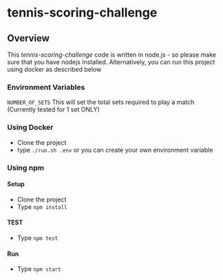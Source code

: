 # tennis-scoring-challenge

## Overview
This *tennis-scoring-challenge* code is written in node.js - so please make sure that you have nodejs installed.
Alternatively, you can run this project using docker as described below

### Environment Variables
`NUMBER_OF_SETS` This will set the total sets required to play a match  
(Currently tested for 1 set ONLY)

### Using Docker
- Clone the project
- type `./run.sh .env` or you can create your own environment variable


### Using npm 
#### Setup
- Clone the project 
- Type `npm install`

#### TEST
- Type `npm test`

#### Run 
- Type `npm start`